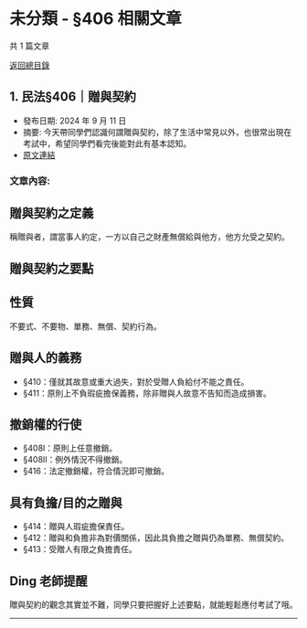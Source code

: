 # 未分類 - §406 相關文章

共 1 篇文章

[返回總目錄](00_總目錄.md)

## 1. 民法§406｜贈與契約

- 發布日期: 2024 年 9 月 11 日
- 摘要: 今天帶同學們認識何謂贈與契約，除了生活中常見以外，也很常出現在考試中，希望同學們看完後能對此有基本認知。
- [原文連結](https://www.jasper-realestate.com/%e6%b0%91%e6%b3%95406_%e8%b4%88%e8%88%87_%e5%a5%91%e7%b4%84/)

### 文章內容:

## 贈與契約之定義

稱贈與者，謂當事人約定，一方以自己之財產無償給與他方，他方允受之契約。

## 贈與契約之要點

## 性質

不要式、不要物、單務、無償、契約行為。

## 贈與人的義務

- §410：僅就其故意或重大過失，對於受贈人負給付不能之責任。
- §411：原則上不負瑕疵擔保義務，除非贈與人故意不告知而造成損害。

## 撤銷權的行使

- §408Ⅰ：原則上任意撤銷。
- §408Ⅱ：例外情況不得撤銷。
- §416：法定撤銷權，符合情況即可撤銷。

## 具有負擔/目的之贈與

- §414：贈與人瑕疵擔保責任。
- §412：贈與和負擔非為對價關係，因此具負擔之贈與仍為單務、無償契約。
- §413：受贈人有限之負擔責任。

## Ding 老師提醒

贈與契約的觀念其實並不難，同學只要把握好上述要點，就能輕鬆應付考試了哦。

---


